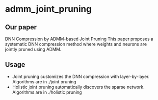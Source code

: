 # admm_joint_pruning

## Our paper
DNN Compression by ADMM-based Joint Pruning
This paper proposes a systematic DNN compression method where weights and neurons are jointly pruned using ADMM.

## Usage
  * Joint pruning customizes the DNN compression with layer-by-layer. Algorithms are in ./joint pruning
  * Holistic joint pruning automatically discovers the sparse network. Algorithms are in ./holistic pruning
